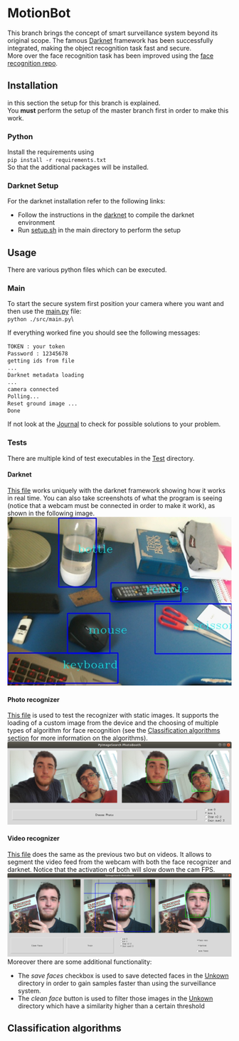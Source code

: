 # MotionBot

This branch brings the concept of smart surveillance system beyond its original scope. 
The famous [Darknet](https://pjreddie.com/darknet/) framework has been successfully integrated, making the object recognition 
task fast and secure.\
More over the face recognition task has been improved using the
 [face recognition repo](https://github.com/ageitgey/face_recognition).

## Installation
in this section the setup for this branch is explained.\
You **must** perform the setup of the master branch first in order to make this work.


### Python 
Install the requirements using\
`pip install -r requirements.txt`\
So that the additional packages will be installed.

### Darknet Setup
For the darknet installation refer to the following links:
- Follow the instructions in the [darknet](https://pjreddie.com/darknet/install/) to compile the darknet environment
- Run [setup.sh](./setup.sh) in the main directory to perform the setup


## Usage

There are various python files which can be executed.

### Main 

To start the secure system first position your camera where you want and then use the [main.py](./src/main.py) file:\
`python ./src/main.py`\

If everything worked fine you should see the following messages:
```
TOKEN : your token
Password : 12345678
getting ids from file
...
Darknet metadata loading
...
camera connected
Polling...
Reset ground image ...
Done
```
If not look at the [Journal](./Journals/Journal_Darknet.md) to check for possible solutions to your problem.

### Tests
There are multiple kind of test executables in the [Test](./src/Tests) directory.

#### Darknet 

[This file](./src/Tests/darknet_test.py) works uniquely with the darknet framework showing how it works in real time. You can also take screenshots of what 
the program is seeing (notice that a webcam must be connected in order to make it work), as shown in the following image.
![Darknet example](./Resources/Readme/darknet_test.jpg)

#### Photo recognizer
[This file](./src/Tests/photo_recognizer_test.py) is used to test the recognizer with static images. It supports the loading of a custom 
image from the device and the choosing of multiple types of algorithm for face recognition 
(see the [Classification algorithms section](#classification_alg) for more information on the algorithms).
![Photo example](./Resources/Readme/photo_reco.png)


#### Video recognizer
[This file](./src/Tests/video_recognizer_test.py) does the same as the previous two but on videos. It allows to segment the 
video feed from the webcam with both the face recognizer and darknet. Notice that the activation of both will slow down the cam FPS.
![Video example](./Resources/Readme/video_reco.png)
Moreover there are some additional functionality:
- The *save faces* checkbox is used to save detected faces in the [Unkown](./Faces/Unknown) directory in order to gain 
samples faster than using the surveillance system.
- The *clean face* button is used to filter those images in the [Unkown](./Faces/Unknown) directory which have a similarity higher than a 
certain threshold


## <a name="classification_alg"></a> Classification algorithms